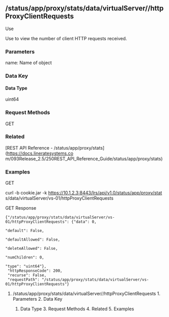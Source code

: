## /status/app/proxy/stats/data/virtualServer/<name>/httpProxyClientRequests

Use

Use to view the number of client HTTP requests received.

### Parameters

name: Name of object

### Data Key

#### Data Type

uint64

### Request Methods

GET

### Related

[REST API Reference - /status/app/proxy/stats](https://docs.lineratesystems.co
m/093Release_2.5/250REST_API_Reference_Guide/status/app/proxy/stats)

### Examples

GET

curl -b cookie.jar -k https://10.1.2.3:8443/lrs/api/v1.0/status/app/proxy/stat
s/data/virtualServer/vs-01/httpProxyClientRequests

GET Response

    
    {"/status/app/proxy/stats/data/virtualServer/vs-01/httpProxyClientRequests": {"data": 0,
                                                                                "default": False,
                                                                                "defaultAllowed": False,
                                                                                "deleteAllowed": False,
                                                                                "numChildren": 0,
                                                                                "type": "uint64"},
     "httpResponseCode": 200,
     "recurse": False,
     "requestPath": "/status/app/proxy/stats/data/virtualServer/vs-01/httpProxyClientRequests"}
    

  1. /status/app/proxy/stats/data/virtualServer/<name>/httpProxyClientRequests
    1. Parameters
    2. Data Key
      1. Data Type
    3. Request Methods
    4. Related
    5. Examples

